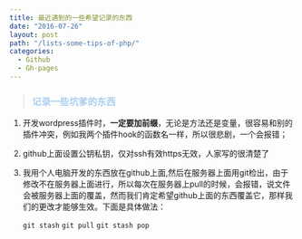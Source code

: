 ```yaml
---
title: 最近遇到的一些希望记录的东西
date: "2016-07-26"
layout: post
path: "/lists-some-tips-of-php/"
categories:
  - Github
  - Gh-pages
---
```


<blockquote>

<h3><span style="color: #abcdef;">记录一些坑爹的东西</span></h3>

</blockquote>
<ol><li><p>开发wordpress插件时，<strong>一定要加前缀</strong>，无论是方法还是变量，很容易和别的插件冲突，例如我两个插件hook的函数名一样，所以很悲剧，一个会报错；</p></li><li><p>github上面设置公钥私钥，仅对ssh有效https无效，人家写的很清楚了</p></li><li><p>我用个人电脑开发的东西放在github上面,然后在服务器上面用git检出，由于修改不在服务器上面进行，所以每次在服务器上pull的时候，会报错，说文件会被服务器上面的覆盖，然而我们肯定希望github上面的东西覆盖它，那样我们的更改才能够生效。下面是具体做法：</p><p>     <code>git stash</code>
      <code>git pull</code>
      <code>git stash pop</code></p></li></ol>




